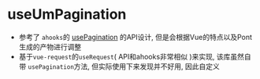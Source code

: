 # useUmPagination

- 参考了 `ahooks`的 [usePagination](https://ahooks.js.org/zh-CN/hooks/use-pagination#usepagination) 的API设计, 但是会根据Vue的特点以及Pont生成的产物进行调整
- 基于`vue-request`的`useRequest`( API和ahooks非常相似 )来实现, 该库虽然自带 `usePagination`方法, 但实际使用下来发现并不好用, 因此自定义
